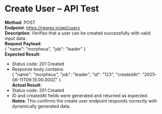 # Create User – API Test

**Method**: POST  
**Endpoint**: https://reqres.in/api/users  
**Description**: Verifies that a user can be created successfully with valid input data.  
**Request Payload**:  
{
  "name": "morpheus",
  "job": "leader"
}  
**Expected Result**:  
- Status code: 201 Created  
- Response body contains:  
{
  "name": "morpheus",
  "job": "leader",
  "id": "123",
  "createdAt": "2025-06-11T09:15:00.000Z"
}  
**Actual Result**:  
- Status code: 201 Created  
- ID and createdAt fields were generated and returned as expected.  
**Notes**: This confirms the create user endpoint responds correctly with dynamically generated data.
